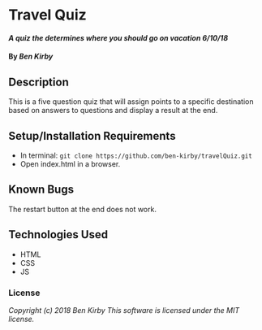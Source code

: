 # Travel Quiz

#### _A quiz the determines where you should go on vacation 6/10/18_

#### By _Ben Kirby_

## Description

This is a five question quiz that will assign points to a specific destination based on answers to questions and display a result at the end.

## Setup/Installation Requirements

* In terminal: `git clone https://github.com/ben-kirby/travelQuiz.git`
* Open index.html in a browser.

## Known Bugs

The restart button at the end does not work.

## Technologies Used

* HTML
* CSS
* JS

### License

*Copyright (c) 2018 Ben Kirby* 
*This software is licensed under the MIT license.*